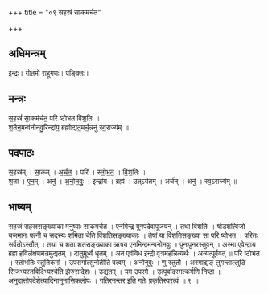 +++
title = "०९ सहस्रं साकमर्चत"

+++
## अधिमन्त्रम्
इन्द्रः। गोतमो राहूगणः। पङ्क्तिः।

## मन्त्रः
स॒हस्रं॑ सा॒कम॑र्चत॒ परि॑ ष्टोभत विंश॒तिः ।  
श॒तैन॒मन्व॑नोनवु॒रिन्द्रा॑य॒ ब्रह्मोद्य॑त॒मर्च॒न्ननु॑ स्व॒राज्य॑म् ॥

## पदपाठः
स॒हस्र॑म् । सा॒कम् । अ॒र्च॒त॒ । परि॑ । स्तो॒भ॒त॒ । विं॒श॒तिः ।  
श॒ता । ए॒न॒म् । अनु॑ । अ॒नो॒न॒वुः॒ । इन्द्रा॑य । ब्रह्म॑ । उत्ऽय॑तम् । अर्च॑न् । अनु॑ । स्व॒ऽराज्य॑म् ॥

## भाष्यम्
सहस्रं सहस्रसङ्ख्याका मनुष्याः साकमर्चत । एनमिन्द्र युगपदेवापूजयन् । तथा विंशतिः । षोडशर्त्विजो यजमानः पत्नी च सदस्यः शमिता चेति विंशतिसङ्ख्याकाः । तेषां या विंशतिसङ्ख्या सा परि ष्वोभत । परितः सर्वतोऽस्तौत् । तथा च शता शतसङ्ख्याका ऋषय एनमिन्द्रमन्वनोनवुः । पुनःपुनरस्तुवन् । अस्मा एवेन्द्राय ब्रह्म हविर्लक्षणमन्नमुद्यतम् । दातुमूर्ध्वं धृतम् । अत एवंविध इन्द्रो वृत्रमहन्नित्यर्थः । अन्यत्पूर्ववत् ॥ परि ष्टोभत । स्तोभतिः स्तुतिकर्मा । उपसर्गात्सुनोतीति षत्वम् । अनोनुवुः । णु स्तुतौ । अस्माद्यङ् लुगन्ताल्लुङि सिजभ्यस्तविदिभ्यश्चेति झेरुसादेशः । उद्यतम् । यम उपरमे । उत्पूर्वादस्मत्कर्मणि निष्ठा । अनुदात्तोपदेशेत्यादिनानुनासिकलोपः । गतिरनन्तर इति गतेः प्रकृतिस्वरत्वं ॥ ९ ॥